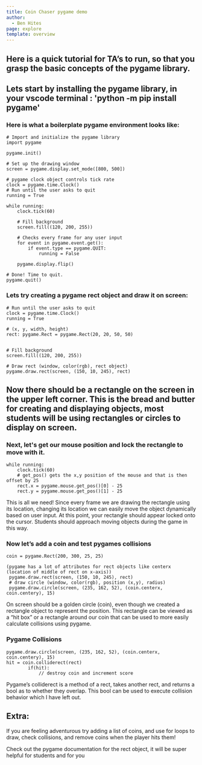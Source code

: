 ```yaml
---
title: Coin Chaser pygame demo
author:
  - Ben Hites
page: explore
template: overview
---
```


## Here is a quick tutorial for TA’s to run, so that you grasp the basic concepts of the pygame library.

## Lets start by installing the pygame library, in your vscode terminal : 'python -m pip install pygame'

### Here is what a boilerplate pygame environment looks like:
```{.python .numberLines startFrom="1"}
# Import and initialize the pygame library
import pygame
 
pygame.init()
 
# Set up the drawing window
screen = pygame.display.set_mode([800, 500])
                               
# pygame clock object controls tick rate
clock = pygame.time.Clock()
# Run until the user asks to quit
running = True
 
while running:
    clock.tick(60)
 
    # Fill background
    screen.fill((120, 200, 255))
 
    # Checks every frame for any user input
    for event in pygame.event.get():
        if event.type == pygame.QUIT:
            running = False
   
    pygame.display.flip()
 
# Done! Time to quit.
pygame.quit()
```
 






### Lets try creating a pygame rect object and draw it on screen:
```{.python .numberLines startFrom="1"}
# Run until the user asks to quit
clock = pygame.time.Clock()
running = True
 
# (x, y, width, height)
rect: pygame.Rect = pygame.Rect(20, 20, 50, 50)
 

# Fill background
screen.fill((120, 200, 255))

# Draw rect (window, color(rgb), rect object)
pygame.draw.rect(screen, (150, 10, 245), rect)
```
## Now there should be a rectangle on the screen in the upper left corner. This is the bread and butter for creating and displaying objects, most students will be using rectangles or circles to display on screen.  

### Next, let's get our mouse position and lock the rectangle to move with it.
```{.python .numberLines startFrom="1"}
while running:
    clock.tick(60)
    # get_pos() gets the x,y position of the mouse and that is then offset by 25
    rect.x = pygame.mouse.get_pos()[0] - 25
    rect.y = pygame.mouse.get_pos()[1] - 25
```

This is all we need! Since every frame we are drawing the rectangle using its location, changing its location we can easily move the object dynamically based on user input. At this point, your rectangle should appear locked onto the cursor. Students should approach moving objects during the game in this way.

### Now let’s add a coin and test pygames collisions
```{.python .numberLines startFrom="1"}
coin = pygame.Rect(200, 300, 25, 25)

(pygame has a lot of attributes for rect objects like centerx (location of middle of rect on x-axis))
 pygame.draw.rect(screen, (150, 10, 245), rect)
 # draw circle (window, color(rgb), position (x,y), radius)
 pygame.draw.circle(screen, (235, 162, 52), (coin.centerx, coin.centery), 15)
```

On screen should be a golden circle (coin), even though we created a rectangle object to represent the position. This rectangle can be viewed as a “hit box” or a rectangle around our coin that can be used to more easily calculate collisions using pygame.

### Pygame Collisions
```{.python .numberLines startFrom="1"}
pygame.draw.circle(screen, (235, 162, 52), (coin.centerx, coin.centery), 15)
hit = coin.colliderect(rect)
        if(hit):
            // destroy coin and increment score
```
Pygame’s colliderect is a method of a rect, takes another rect, and returns a bool as to whether they overlap. This bool can be used to execute collision behavior which I have left out.

## Extra:
If you are feeling adventurous try adding a list of coins, and use for loops to draw, check collisions, and remove coins when the player hits them!

Check out the pygame documentation for the rect object, it will be super helpful for students and for you

